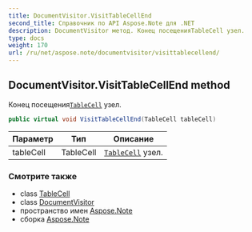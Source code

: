 ```yaml
---
title: DocumentVisitor.VisitTableCellEnd
second_title: Справочник по API Aspose.Note для .NET
description: DocumentVisitor метод. Конец посещенияTableCell узел.
type: docs
weight: 170
url: /ru/net/aspose.note/documentvisitor/visittablecellend/
---
```

## DocumentVisitor.VisitTableCellEnd method

Конец посещения[`TableCell`](../../tablecell/) узел.

```csharp
public virtual void VisitTableCellEnd(TableCell tableCell)
```

| Параметр | Тип | Описание |
| --- | --- | --- |
| tableCell | TableCell | [`TableCell`](../../tablecell/) узел. |

### Смотрите также

* class [TableCell](../../tablecell/)
* class [DocumentVisitor](../)
* пространство имен [Aspose.Note](../../documentvisitor/)
* сборка [Aspose.Note](../../../)


